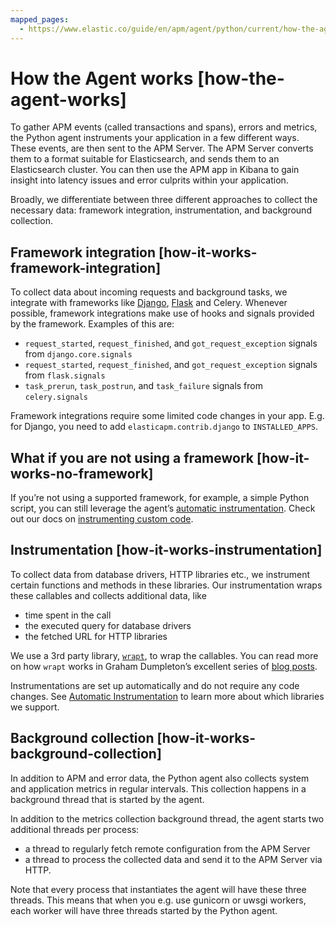 ```yaml
---
mapped_pages:
  - https://www.elastic.co/guide/en/apm/agent/python/current/how-the-agent-works.html
---
```


# How the Agent works [how-the-agent-works]

To gather APM events (called transactions and spans), errors and metrics, the Python agent instruments your application in a few different ways. These events, are then sent to the APM Server. The APM Server converts them to a format suitable for Elasticsearch, and sends them to an Elasticsearch cluster. You can then use the APM app in Kibana to gain insight into latency issues and error culprits within your application.

Broadly, we differentiate between three different approaches to collect the necessary data: framework integration, instrumentation, and background collection.


## Framework integration [how-it-works-framework-integration]

To collect data about incoming requests and background tasks, we integrate with frameworks like [Django](/reference/django-support.md), [Flask](/reference/flask-support.md) and Celery. Whenever possible, framework integrations make use of hooks and signals provided by the framework. Examples of this are:

* `request_started`, `request_finished`, and `got_request_exception` signals from `django.core.signals`
* `request_started`, `request_finished`, and `got_request_exception` signals from `flask.signals`
* `task_prerun`, `task_postrun`, and `task_failure` signals from `celery.signals`

Framework integrations require some limited code changes in your app. E.g. for Django, you need to add `elasticapm.contrib.django` to `INSTALLED_APPS`.


## What if you are not using a framework [how-it-works-no-framework]

If you’re not using a supported framework, for example, a simple Python script, you can still leverage the agent’s [automatic instrumentation](/reference/supported-technologies.md#automatic-instrumentation). Check out our docs on [instrumenting custom code](/reference/instrumenting-custom-code.md).


## Instrumentation [how-it-works-instrumentation]

To collect data from database drivers, HTTP libraries etc., we instrument certain functions and methods in these libraries. Our instrumentation wraps these callables and collects additional data, like

* time spent in the call
* the executed query for database drivers
* the fetched URL for HTTP libraries

We use a 3rd party library, [`wrapt`](https://github.com/GrahamDumpleton/wrapt), to wrap the callables. You can read more on how `wrapt` works in Graham Dumpleton’s excellent series of [blog posts](http://blog.dscpl.com.au/search/label/wrapt).

Instrumentations are set up automatically and do not require any code changes. See [Automatic Instrumentation](/reference/supported-technologies.md#automatic-instrumentation) to learn more about which libraries we support.


## Background collection [how-it-works-background-collection]

In addition to APM and error data, the Python agent also collects system and application metrics in regular intervals. This collection happens in a background thread that is started by the agent.

In addition to the metrics collection background thread, the agent starts two additional threads per process:

* a thread to regularly fetch remote configuration from the APM Server
* a thread to process the collected data and send it to the APM Server via HTTP.

Note that every process that instantiates the agent will have these three threads. This means that when you e.g. use gunicorn or uwsgi workers, each worker will have three threads started by the Python agent.

